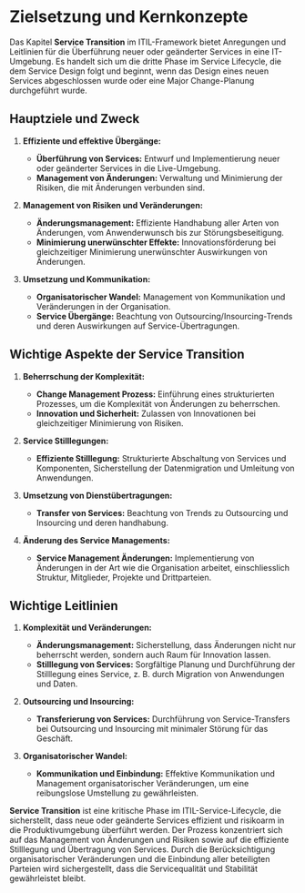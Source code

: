 # Zielsetzung und Kernkonzepte

Das Kapitel **Service Transition** im ITIL-Framework bietet Anregungen und Leitlinien für die Überführung neuer oder geänderter Services in eine IT-Umgebung. Es handelt sich um die dritte Phase im Service Lifecycle, die dem Service Design folgt und beginnt, wenn das Design eines neuen Services abgeschlossen wurde oder eine Major Change-Planung durchgeführt wurde.

## Hauptziele und Zweck

1. **Effiziente und effektive Übergänge:**
    - **Überführung von Services:** Entwurf und Implementierung neuer oder geänderter Services in die Live-Umgebung.
    - **Management von Änderungen:** Verwaltung und Minimierung der Risiken, die mit Änderungen verbunden sind.

2. **Management von Risiken und Veränderungen:**
    - **Änderungsmanagement:** Effiziente Handhabung aller Arten von Änderungen, vom Anwenderwunsch bis zur Störungsbeseitigung.
    - **Minimierung unerwünschter Effekte:** Innovationsförderung bei gleichzeitiger Minimierung unerwünschter Auswirkungen von Änderungen.

3. **Umsetzung und Kommunikation:**
    - **Organisatorischer Wandel:** Management von Kommunikation und Veränderungen in der Organisation.
    - **Service Übergänge:** Beachtung von Outsourcing/Insourcing-Trends und deren Auswirkungen auf Service-Übertragungen.

## Wichtige Aspekte der Service Transition

1. **Beherrschung der Komplexität:**
    - **Change Management Prozess:** Einführung eines strukturierten Prozesses, um die Komplexität von Änderungen zu beherrschen.
    - **Innovation und Sicherheit:** Zulassen von Innovationen bei gleichzeitiger Minimierung von Risiken.

2. **Service Stilllegungen:**
    - **Effiziente Stilllegung:** Strukturierte Abschaltung von Services und Komponenten, Sicherstellung der Datenmigration und Umleitung von Anwendungen.

3. **Umsetzung von Dienstübertragungen:**
    - **Transfer von Services:** Beachtung von Trends zu Outsourcing und Insourcing und deren handhabung.

4. **Änderung des Service Managements:**
    - **Service Management Änderungen:** Implementierung von Änderungen in der Art wie die Organisation arbeitet, einschliesslich Struktur, Mitglieder, Projekte und Drittparteien.

## Wichtige Leitlinien

1. **Komplexität und Veränderungen:**
    - **Änderungsmanagement:** Sicherstellung, dass Änderungen nicht nur beherrscht werden, sondern auch Raum für Innovation lassen.
    - **Stilllegung von Services:** Sorgfältige Planung und Durchführung der Stilllegung eines Service, z. B. durch Migration von Anwendungen und Daten.

2. **Outsourcing und Insourcing:**
    - **Transferierung von Services:** Durchführung von Service-Transfers bei Outsourcing und Insourcing mit minimaler Störung für das Geschäft.

3. **Organisatorischer Wandel:**
    - **Kommunikation und Einbindung:** Effektive Kommunikation und Management organisatorischer Veränderungen, um eine reibungslose Umstellung zu gewährleisten.

**Service Transition** ist eine kritische Phase im ITIL-Service-Lifecycle, die sicherstellt, dass neue oder geänderte Services effizient und risikoarm in die Produktivumgebung überführt werden. Der Prozess konzentriert sich auf das Management von Änderungen und Risiken sowie auf die effiziente Stilllegung und Übertragung von Services. Durch die Berücksichtigung organisatorischer Veränderungen und die Einbindung aller beteiligten Parteien wird sichergestellt, dass die Servicequalität und Stabilität gewährleistet bleibt.